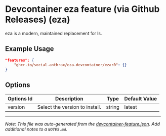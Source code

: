 
# Devcontainer eza feature (via Github Releases) (eza)

eza is a modern, maintained replacement for ls.

## Example Usage

```json
"features": {
    "ghcr.io/social-anthrax/eza-devcontainer/eza:0": {}
}
```

## Options

| Options Id | Description | Type | Default Value |
|-----|-----|-----|-----|
| version | Select the version to install. | string | latest |



---

_Note: This file was auto-generated from the [devcontainer-feature.json](https://github.com/social-anthrax/eza-devcontainer/blob/main/src/eza/devcontainer-feature.json).  Add additional notes to a `NOTES.md`._
